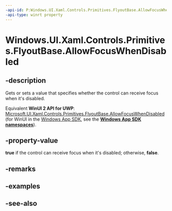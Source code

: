 ```yaml
---
-api-id: P:Windows.UI.Xaml.Controls.Primitives.FlyoutBase.AllowFocusWhenDisabled
-api-type: winrt property
---
```


<!-- Property syntax
public bool AllowFocusWhenDisabled { get;  set; }
-->

# Windows.UI.Xaml.Controls.Primitives.FlyoutBase.AllowFocusWhenDisabled

## -description
Gets or sets a value that specifies whether the control can receive focus when it's disabled.

Equivalent **WinUI 2 API for UWP**: [Microsoft.UI.Xaml.Controls.Primitives.FlyoutBase.AllowFocusWhenDisabled](/windows/winui/api/microsoft.ui.xaml.controls.primitives.flyoutbase.allowfocuswhendisabled) (for WinUI in the [Windows App SDK](/windows/apps/windows-app-sdk/), see the **[Windows App SDK namespaces](/windows/windows-app-sdk/api/winrt/)**).

## -property-value
**true** if the control can receive focus when it's disabled; otherwise, **false**.

## -remarks

## -examples

## -see-also
